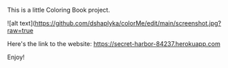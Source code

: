 This is a little Coloring Book project. 

![alt text](https://github.com/dshaplyka/colorMe/edit/main/screenshot.jpg?raw=true


Here's the link to the website: https://secret-harbor-84237.herokuapp.com 

Enjoy! 

